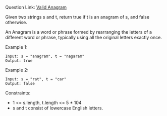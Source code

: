 Question Link: [Valid Anagram](https://leetcode.com/problems/valid-anagram/?envType=study-plan&id=data-structure-i)

Given two strings s and t, return true if t is an anagram of s, and false otherwise.

An Anagram is a word or phrase formed by rearranging the letters of a different word or phrase, typically using all the original letters exactly once.

 

Example 1:
```
Input: s = "anagram", t = "nagaram"
Output: true
```

Example 2:
```
Input: s = "rat", t = "car"
Output: false
``` 

Constraints:

* 1 <= s.length, t.length <= 5 * 104
* s and t consist of lowercase English letters.